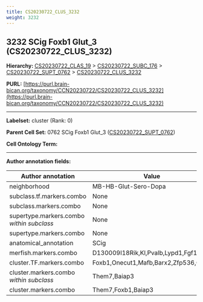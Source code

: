```yaml
---
title: CS20230722_CLUS_3232
weight: 3232
---
```

## 3232 SCig Foxb1 Glut_3 (CS20230722_CLUS_3232)
<b>Hierarchy: </b>
[CS20230722_CLAS_19](../CS20230722_CLAS_19) >
[CS20230722_SUBC_176](../CS20230722_SUBC_176) >
[CS20230722_SUPT_0762](../CS20230722_SUPT_0762) >
[CS20230722_CLUS_3232](../CS20230722_CLUS_3232)

**PURL:** [https://purl.brain-bican.org/taxonomy/CCN20230722/CS20230722_CLUS_3232](https://purl.brain-bican.org/taxonomy/CCN20230722/CS20230722_CLUS_3232)

---


**Labelset:** cluster (Rank: 0)

**Parent Cell Set:** 0762 SCig Foxb1 Glut_3 ([CS20230722_SUPT_0762](../CS20230722_SUPT_0762))



**Cell Ontology Term:** 

[MARKER GENES.]: #


---

[TRANSFERRED ANNOTATIONS.]: #


[AUTHOR ANNOTATION FIELDS.]: #


**Author annotation fields:**

| Author annotation | Value |
|-------------------|-------|
|neighborhood|MB-HB-Glut-Sero-Dopa|
|subclass.tf.markers.combo|None|
|subclass.markers.combo|None|
|supertype.markers.combo _within subclass_|None|
|supertype.markers.combo|None|
|anatomical_annotation|SCig|
|merfish.markers.combo|D130009I18Rik,Kl,Pvalb,Lypd1,Fgf10|
|cluster.TF.markers.combo|Foxb1,Onecut1,Mafb,Barx2,Zfp536,Cux2|
|cluster.markers.combo _within subclass_|Them7,Baiap3|
|cluster.markers.combo|Them7,Foxb1,Baiap3|
